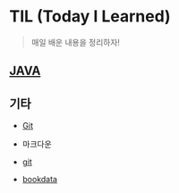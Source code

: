 # TIL (Today I Learned)

> 매일 배운 내용을 정리하자!

## [JAVA](./java)



## 기타

* [Git](./git)
* 마크다운
* [git](git.md)



* [bookdata](java/java01/bookdata.txt)

